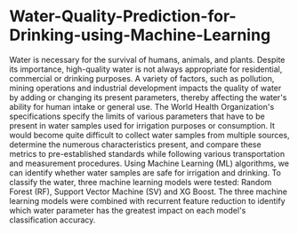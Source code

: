 # Water-Quality-Prediction-for-Drinking-using-Machine-Learning
Water is necessary for the survival of humans, animals, and plants. Despite its importance,
high-quality water is not always appropriate for residential, commercial or drinking purposes.
A variety of factors, such as pollution, mining operations and industrial development impacts
the quality of water by adding or changing its present parameters, thereby affecting the water's
ability for human intake or general use. The World Health Organization's specifications specify
the limits of various parameters that have to be present in water samples used for irrigation
purposes or consumption. It would become quite difficult to collect water samples from
multiple sources, determine the numerous characteristics present, and compare these metrics
to pre-established standards while following various transportation and measurement
procedures. Using Machine Learning (ML) algorithms, we can identify whether water samples
are safe for irrigation and drinking. To classify the water, three machine learning models were
tested: Random Forest (RF), Support Vector Machine (SV) and XG Boost. The three machine
learning models were combined with recurrent feature reduction to identify which water
parameter has the greatest impact on each model's classification accuracy.
